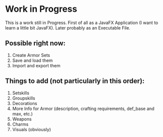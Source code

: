 # Work in Progress

This is a work still in Progress. First of all as a JavaFX Application (I want to learn a little bit JavaFX). Later probably as an Executable File.

## Possible right now:
1. Create Armor Sets
2. Save and load them
3. Import and export them

## Things to add (not particularly in this order):
1. Setskills
2. Groupskills
3. Decorations
4. More Info for Armor (description, crafting requirements, def_base and max, etc.)
5. Weapons
6. Charms
7. Visuals (obviously)
